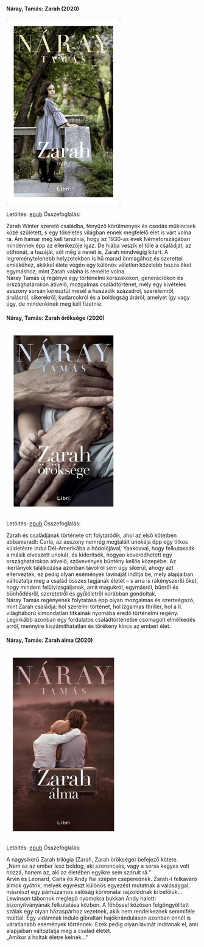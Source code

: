 #### <a name="id_1234">Náray, Tamás: Zarah (2020)</a>
<img src="https://github.com/BercziSandor/calibre_lib/raw/main/Naray%2C%20Tamas/Zarah%20%281234%29/cover.jpg" alt="cover" width="300"/>

Letöltés: [epub](https://github.com/BercziSandor/calibre_lib/raw/main/Naray%2C%20Tamas/Zarah%20%281234%29/Zarah%20-%20Naray%2C%20Tamas.epub)
Összefoglalás:
<div>
<p>Zarah Winter szerető családba, fényűző körülmények és csodás műkincsek közé született, s egy tökéletes világban ennek megfelelő élet is várt volna rá. Ám hamar meg kell tanulnia, hogy az 1930-as évek Németországában mindennek épp az ellenkezője igaz. De hiába veszik el tőle a családját, az otthonát, a hazáját, sőt még a nevét is, Zarah mindvégig kitart. A legreménytelenebb helyzetekben is hű marad önmagához és szerettei emlékéhez, akikkel élete végén egy különös véletlen közelebb hozza őket egymáshoz, mint Zarah valaha is remélte volna.<br>Náray Tamás új regénye egy történelmi korszakokon, generációkon és országhatárokon átívelő, mozgalmas családtörténet, mely egy kivételes asszony sorsán keresztül mesél a huszadik századról, szerelemről, árulásról, sikerekről, kudarcokról és a boldogság áráról, amelyet így vagy úgy, de mindenkinek meg kell fizetnie.</p></div>

#### <a name="id_1233">Náray, Tamás: Zarah öröksége (2020)</a>
<img src="https://github.com/BercziSandor/calibre_lib/raw/main/Naray%2C%20Tamas/Zarah%20oroksege%20%281233%29/cover.jpg" alt="cover" width="300"/>

Letöltés: [epub](https://github.com/BercziSandor/calibre_lib/raw/main/Naray%2C%20Tamas/Zarah%20oroksege%20%281233%29/Zarah%20oroksege%20-%20Naray%2C%20Tamas.epub)
Összefoglalás:
<p class="description">Zarah ​és családjának története ott folytatódik, ahol az első kötetben abbamaradt: Carla, az asszony nemrég megtalált unokája épp egy titkos küldetésre indul Dél-Amerikába a hódolójával, Yaakovval, hogy felkutassák a másik elveszett unokát, és kiderítsék, hogyan keveredhetett egy országhatárokon átívelő, szövevényes bűntény kellős közepébe. Az ikerlányok találkozása azonban távolról sem úgy sikerül, ahogy azt eltervezték, ez pedig olyan események lavináját indítja be, mely alapjaiban változtatja meg a család összes tagjának életét – s arra is rákényszeríti őket, hogy mindent felülvizsgáljanak, amit magukról, egymásról, bűnről és bűnhődésről, szeretetről és gyűlöletről korábban gondoltak.<br>Náray Tamás regényének folytatása épp olyan mozgalmas és szerteágazó, mint Zarah családja: hol szerelmi történet, hol izgalmas thriller, hol a II. világháború kimondatlan titkainak nyomába eredő történelmi regény. Leginkább azonban egy fordulatos családtörténetbe csomagolt elmélkedés arról, mennyire kiszámíthatatlan és törékeny kincs az emberi élet.</p>

#### <a name="id_1235">Náray, Tamás: Zarah álma (2020)</a>
<img src="https://github.com/BercziSandor/calibre_lib/raw/main/Naray%2C%20Tamas/Zarah%20alma%20%281235%29/cover.jpg" alt="cover" width="300"/>

Letöltés: [epub](https://github.com/BercziSandor/calibre_lib/raw/main/Naray%2C%20Tamas/Zarah%20alma%20%281235%29/Zarah%20alma%20-%20Naray%2C%20Tamas.epub)
Összefoglalás:
<div>
<p>A nagysikerű Zarah trilógia (Zarah, Zarah öröksége) befejező kötete.<br>„Nem az az ember lesz boldog, aki szerencsés, vagy a sorsa kegyes volt hozzá, hanem az, aki az életében egyikre sem szorult rá.”<br>Arvin és Leonard, Carla és Andy fiai szépen cseperednek. Zarah-t felkavaró álmok gyötrik, melyek egyrészt különös egyezést mutatnak a valósággal, másrészt egy párhuzamos valóság körvonalai rajzolódnak ki belőlük… Lewinson tábornok meglepő nyomokra bukkan Andy halotti bizonyítványának felkutatása közben. A főhőssel közösen felgöngyölített szálak egy olyan házaspárhoz vezetnek, akik nem rendelkeznek semmiféle múlttal. Egy vidámnak induló gibraltári hajókiránduláson azonban ennél is váratlanabb események történnek. Ezek pedig olyan lavinát indítanak el, ami alapjaiban változtatja meg a család életét.<br>„Amikor a holtak életre kelnek…”</p></div>

